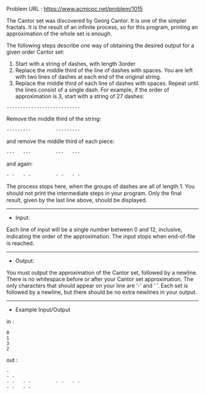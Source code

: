 Problem URL : https://www.acmicpc.net/problem/1015

The Cantor set was discovered by Georg Cantor. It is one of the simpler fractals. It is the result of an infinite process, so for this program, printing an approximation of the whole set is enough.

The following steps describe one way of obtaining the desired output for a given order Cantor set:

1. Start with a string of dashes, with length 3order
2. Replace the middle third of the line of dashes with spaces. You are left with two lines of dashes at each end of the original string.
3. Replace the middle third of each line of dashes with spaces. Repeat until the lines consist of a single dash.
For example, if the order of approximation is 3, start with a string of 27 dashes:
```
---------------------------
```

Remove the middle third of the string:
```
---------         ---------
```

and remove the middle third of each piece:
```
---   ---         ---   ---
```

and again:
```
- -   - -         - -   - -
```

The process stops here, when the groups of dashes are all of length 1. You should not print the intermediate steps in your program. Only the ﬁnal result, given by the last line above, should be displayed.

---
* Input:

Each line of input will be a single number between 0 and 12, inclusive, indicating the order of the approximation. The input stops when end-of-ﬁle is reached.

---
* Output:

You must output the approximation of the Cantor set, followed by a newline. There is no whitespace before or after your Cantor set approximation. The only characters that should appear on your line are ‘-’ and ‘ ’. Each set is followed by a newline, but there should be no extra newlines in your output.

---
* Example Input/Output

in : 
```
0
1
3
2
```

out : 
```
-
- -
- -   - -         - -   - -
- -   - -
```